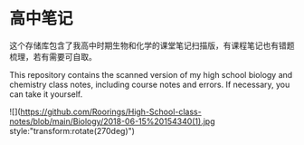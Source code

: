 # 高中笔记

这个存储库包含了我高中时期生物和化学的课堂笔记扫描版，有课程笔记也有错题梳理，若有需要可自取。

This repository contains the scanned version of my high school biology and chemistry class notes, including course notes and errors. If necessary, you can take it yourself.

![](https://github.com/Roorings/High-School-class-notes/blob/main/Biology/2018-06-15%20154340(1).jpg style:"transform:rotate(270deg)")

